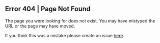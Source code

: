 ## Error 404 | Page Not Found
The page you were looking for does not exist. You may have mistyped the URL or the page may have moved.

If you think this was a mistake please create an issue [here](https://github.com/is-a-good-dev/Register/issues/new).
